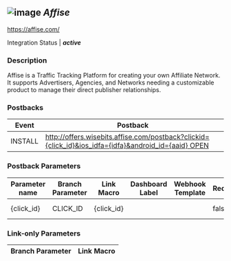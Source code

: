 ## ![image](https://cdn.branch.io/branch-assets/ad-partner-manager/affisee-1513141472946.png)	***Affise***
https://affise.com/

Integration Status |  ***active***

###  Description
Affise is a Traffic Tracking Platform for creating your own Affiliate Network. It supports Advertisers, Agencies, and Networks needing a customizable product to manage their direct publisher relationships.

### Postbacks
Event | Postback
--- | ---
INSTALL | http://offers.wisebits.affise.com/postback?clickid={click_id}&ios_idfa={idfa}&android_id={aaid} OPEN | http://offers.wisebits.affise.com/postback?clickid={click_id}&ios_idfa={idfa}&android_id={aaid}&goal={event_name} PURCHASE | http://offers.wisebits.affise.com/postback?clickid={click_id}&ios_idfa={idfa}&android_id={aaid}&goal={event_name} custom_event | http://offers.wisebits.affise.com/postback?clickid={click_id}&ios_idfa={idfa}&android_id={aaid}&goal={event_name}

### Postback Parameters
Parameter name | Branch Parameter | Link Macro | Dashboard Label | Webhook Template | Required | Description
--- | --- | --- | --- | --- | --- | --- 
{click_id} | CLICK_ID | {click_id} |  |  | false | Click ID {idfa} | IDFA |  |  |  | false | IDFA {aaid} | AAID |  |  |  | false | AAID {event_name} | EVENT_NAME |  |  |  | false | Event Name

### Link-only Parameters
Branch Parameter | Link Macro
--- | ---




